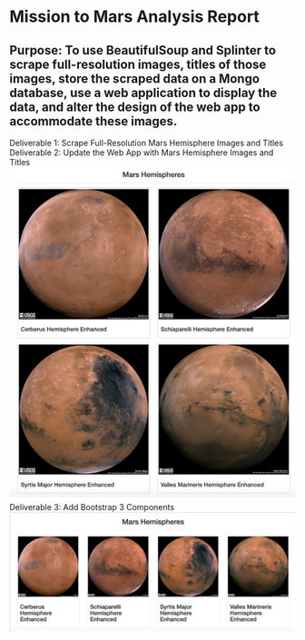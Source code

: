 # Mission to Mars Analysis Report
## Purpose: To use BeautifulSoup and Splinter to scrape full-resolution images, titles of those images, store the scraped data on a Mongo database, use a web application to display the data, and alter the design of the web app to accommodate these images.

Deliverable 1: Scrape Full-Resolution Mars Hemisphere Images and Titles
![]()
Deliverable 2: Update the Web App with Mars Hemisphere Images and Titles
![/Images/D2_Mars_Hemisphere_Images_Title.PNG](https://github.com/Tara-Lightner/Mission_to_Mars/blob/main/Images/D2_Mars_Hemisphere_Images_Title.PNG)
Deliverable 3: Add Bootstrap 3 Components
![/Images/D3_Bootstrap.PNG](https://github.com/Tara-Lightner/Mission_to_Mars/blob/main/Images/D3_Bootstrap.PNG)
